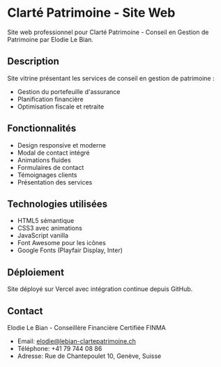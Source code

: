 # Clarté Patrimoine - Site Web

Site web professionnel pour Clarté Patrimoine - Conseil en Gestion de Patrimoine par Elodie Le Bian.

## Description

Site vitrine présentant les services de conseil en gestion de patrimoine :
- Gestion du portefeuille d'assurance
- Planification financière
- Optimisation fiscale et retraite

## Fonctionnalités

- Design responsive et moderne
- Modal de contact intégré
- Animations fluides
- Formulaires de contact
- Témoignages clients
- Présentation des services

## Technologies utilisées

- HTML5 sémantique
- CSS3 avec animations
- JavaScript vanilla
- Font Awesome pour les icônes
- Google Fonts (Playfair Display, Inter)

## Déploiement

Site déployé sur Vercel avec intégration continue depuis GitHub.

## Contact

Elodie Le Bian - Conseillère Financière Certifiée FINMA
- Email: elodie@lebian-clartepatrimoine.ch
- Téléphone: +41 79 744 08 86
- Adresse: Rue de Chantepoulet 10, Genève, Suisse